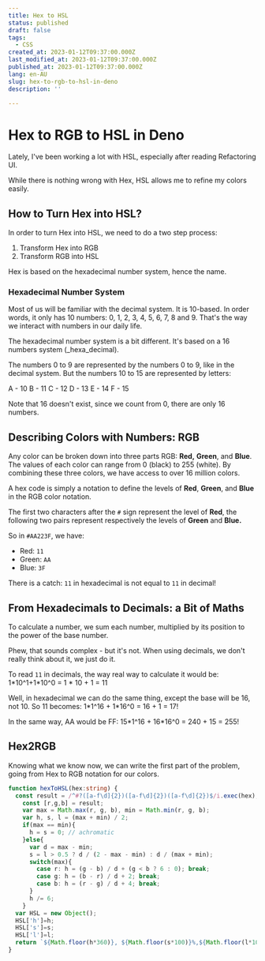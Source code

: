 ```yaml
---
title: Hex to HSL
status: published
draft: false
tags:
  - CSS
created_at: 2023-01-12T09:37:00.000Z
last_modified_at: 2023-01-12T09:37:00.000Z
published_at: 2023-01-12T09:37:00.000Z
lang: en-AU
slug: hex-to-rgb-to-hsl-in-deno
description: ''

--- 
```

# Hex to RGB to HSL in Deno

Lately, I've been working a lot with HSL, especially after reading Refactoring UI.

While there is nothing wrong with Hex, HSL allows me to refine my colors easily. 

## How to Turn Hex into HSL?

In order to turn Hex into HSL, we need to do a two step process:
1. Transform Hex into RGB
2. Transform RGB into HSL

Hex is based on the hexadecimal number system, hence the name.

### Hexadecimal Number System

Most of us will be familiar with the decimal system. 
It is 10-based. In order words, it only has 10 numbers: 0, 1, 2, 3, 4, 5, 6, 7, 8 and 9.
That's the way we interact with numbers in our daily life. 

The hexadecimal number system is a bit different. It's based on a 16 numbers system (_hexa_decimal).

The numbers 0 to 9 are represented by the numbers 0 to 9, like in the decimal system.
But the numbers 10 to 15 are represented by letters:

A - 10
B - 11
C - 12
D - 13
E - 14
F - 15

Note that 16 doesn't exist, since we count from 0, there are only 16 numbers.

## Describing Colors with Numbers: RGB

Any color can be broken down into three parts RGB: **Red,** **Green**, and **Blue**.
The values of each color can range from 0 (black)  to 255 (white).
By combining these three colors, we have access to over 16 million colors.

A hex code is simply a notation to define the levels of **Red**, **Green**, and **Blue** in the RGB color notation.

The first two characters after the `#` sign represent the level of **Red**, the following two pairs represent respectively the levels of **Green** and **Blue.**

So in `#AA223F`, we have:
- Red: `11`
- Green: `AA`
- Blue: `3F`

There is a catch: `11` in hexadecimal is not equal to `11` in decimal!

## From Hexadecimals to Decimals: a Bit of Maths

To calculate a number, we sum each number, multiplied by its position to the power of the base number. 

Phew, that sounds complex - but it's not. When using decimals, we don't really think about it, we just do it.

To read `11` in decimals, the way real way to calculate it would be:
1\*10^1+1\*10^0 = 1 * 10 + 1 = 11

Well, in hexadecimal we can do the same thing, except the base will be 16, not 10.
So 11 becomes: 1\*1^16 + 1\*16^0 = 16 + 1 = 17!

In the same way, AA would be FF:  15\*1^16 + 16\*16^0 = 240 + 15 = 255!

## Hex2RGB

Knowing what we know now, we can write the first part of the problem, going from Hex to RGB notation for our colors.

```ts
function hexToHSL(hex:string) {
  const result = /^#?([a-f\d]{2})([a-f\d]{2})([a-f\d]{2})$/i.exec(hex);
    const [r,g,b] = result;
    var max = Math.max(r, g, b), min = Math.min(r, g, b);
    var h, s, l = (max + min) / 2;
    if(max == min){
      h = s = 0; // achromatic
    }else{
      var d = max - min;
      s = l > 0.5 ? d / (2 - max - min) : d / (max + min);
      switch(max){
        case r: h = (g - b) / d + (g < b ? 6 : 0); break;
        case g: h = (b - r) / d + 2; break;
        case b: h = (r - g) / d + 4; break;
      }
      h /= 6;
    }
  var HSL = new Object();
  HSL['h']=h;
  HSL['s']=s;
  HSL['l']=l;
  return `${Math.floor(h*360)}, ${Math.floor(s*100)}%,${Math.floor(l*100)}%`;
}
```